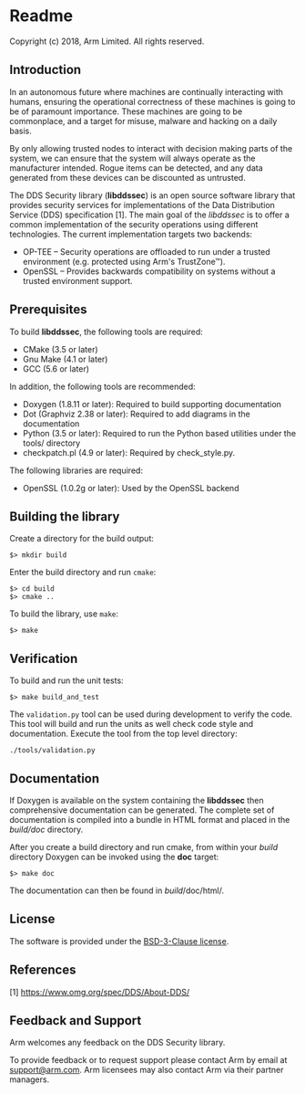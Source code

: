 Readme
======

Copyright (c) 2018, Arm Limited. All rights reserved.

Introduction
------------

In an autonomous future where machines are continually interacting with humans,
ensuring the operational correctness of these machines is going to be of
paramount importance. These machines are going to be commonplace, and a target
for misuse, malware and hacking on a daily basis.

By only allowing trusted nodes to interact with decision making parts of the
system, we can ensure that the system will always operate as the manufacturer
intended. Rogue items can be detected, and any data generated from these devices
can be discounted as untrusted.

The DDS Security library (__libddssec__) is an open source software library that
provides security services for implementations of the Data Distribution Service
(DDS) specification [1]. The main goal of the _libddssec_ is to offer a common
implementation of the security operations using different technologies. The
current implementation targets two backends:

* OP-TEE – Security operations are offloaded to run under a trusted environment
  (e.g. protected using Arm's TrustZone™).
* OpenSSL – Provides backwards compatibility on systems without a trusted
  environment support.

Prerequisites
-------------

To build __libddssec__, the following tools are required:

- CMake (3.5 or later)
- Gnu Make (4.1 or later)
- GCC (5.6 or later)

In addition, the following tools are recommended:

- Doxygen (1.8.11 or later): Required to build supporting documentation
- Dot (Graphviz 2.38 or later): Required to add diagrams in the documentation
- Python (3.5 or later): Required to run the Python based utilities under the
  tools/ directory
- checkpatch.pl (4.9 or later): Required by check_style.py.

The following libraries are required:
- OpenSSL (1.0.2g or later): Used by the OpenSSL backend

Building the library
--------------------

Create a directory for the build output:

    $> mkdir build

Enter the build directory and run ```cmake```:

    $> cd build
    $> cmake ..

To build the library, use ```make```:

    $> make

Verification
------------

To build and run the unit tests:

    $> make build_and_test

The ```validation.py``` tool can be used during development to verify the code.
This tool will build and run the units as well check code style and
documentation. Execute the tool from the top level directory:

    ./tools/validation.py

Documentation
-------------

If Doxygen is available on the system containing the __libddssec__ then
comprehensive documentation can be generated. The complete set of documentation
is compiled into a bundle in HTML format and placed in the *_build_/doc*
directory.

After you create a build directory and run cmake, from within your _build_
directory Doxygen can be invoked using the __doc__ target:

    $> make doc

The documentation can then be found in _build_/doc/html/.

License
-------

The software is provided under the [BSD-3-Clause license](https://spdx.org/licenses/BSD-3-Clause.html).

References
----------

[1] https://www.omg.org/spec/DDS/About-DDS/


Feedback and Support
--------------------

Arm welcomes any feedback on the DDS Security library.

To provide feedback or to request support please contact Arm by email at
support@arm.com. Arm licensees may also contact Arm via their partner
managers.

